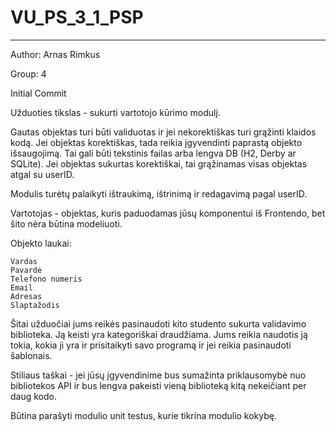 # VU_PS_3_1_PSP

---

Author: Arnas Rimkus

Group: 4

Initial Commit

Užduoties tikslas - sukurti vartotojo kūrimo modulį.

Gautas objektas turi būti validuotas ir jei nekorektiškas turi grąžinti klaidos kodą. Jei objektas korektiškas, tada
reikia įgyvendinti paprastą objekto išsaugojimą. Tai gali būti tekstinis failas arba lengva DB (H2, Derby ar SQLite).
Jei objektas sukurtas korektiškai, tai grąžinamas visas objektas atgal su userID.

Modulis turėtų palaikyti ištraukimą, ištrinimą ir redagavimą pagal userID.

Vartotojas - objektas, kuris paduodamas jūsų komponentui iš Frontendo, bet šito nėra būtina modeliuoti.

Objekto laukai:

    Vardas
    Pavardė
    Telefono numeris
    Email
    Adresas
    Slaptažodis

Šitai užduočiai jums reikės pasinaudoti kito studento sukurta validavimo biblioteka. Ją keisti yra kategoriškai
draudžiama. Jums reikia naudotis ją tokia, kokia ji yra ir prisitaikyti savo programą ir jei reikia pasinaudoti
šablonais.

Stiliaus taškai - jei jūsų įgyvendinime bus sumažinta priklausomybė nuo bibliotekos API ir bus lengva pakeisti vieną
biblioteką kitą nekeičiant per daug kodo.

Būtina parašyti modulio unit testus, kurie tikrina modulio kokybę.